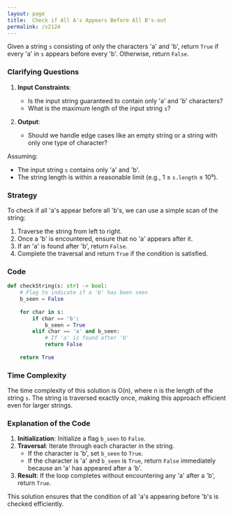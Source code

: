 ```yaml
---
layout: page
title:  Check if All A's Appears Before All B's-out
permalink: /s2124
---
```


Given a string `s` consisting of only the characters 'a' and 'b', return `True` if every 'a' in `s` appears before every 'b'. Otherwise, return `False`.

### Clarifying Questions

1. **Input Constraints**: 
   - Is the input string guaranteed to contain only 'a' and 'b' characters?
   - What is the maximum length of the input string `s`?

2. **Output**:
   - Should we handle edge cases like an empty string or a string with only one type of character?

Assuming:
- The input string `s` contains only 'a' and 'b'.
- The string length is within a reasonable limit (e.g., 1 ≤ `s.length` ≤ 10⁵).

### Strategy

To check if all 'a's appear before all 'b's, we can use a simple scan of the string:
1. Traverse the string from left to right.
2. Once a 'b' is encountered, ensure that no 'a' appears after it.
3. If an 'a' is found after 'b', return `False`.
4. Complete the traversal and return `True` if the condition is satisfied.

### Code

```python
def checkString(s: str) -> bool:
    # Flag to indicate if a 'b' has been seen
    b_seen = False
    
    for char in s:
        if char == 'b':
            b_seen = True
        elif char == 'a' and b_seen:
            # If 'a' is found after 'b'
            return False
    
    return True
```

### Time Complexity

The time complexity of this solution is O(n), where n is the length of the string `s`. The string is traversed exactly once, making this approach efficient even for larger strings.

### Explanation of the Code

1. **Initialization**: Initialize a flag `b_seen` to `False`.
2. **Traversal**: Iterate through each character in the string.
   - If the character is 'b', set `b_seen` to `True`.
   - If the character is 'a' and `b_seen` is `True`, return `False` immediately because an 'a' has appeared after a 'b'.
3. **Result**: If the loop completes without encountering any 'a' after a 'b', return `True`.

This solution ensures that the condition of all 'a's appearing before 'b's is checked efficiently.